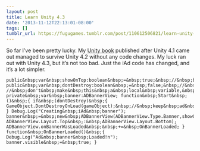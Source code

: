 ```yaml
---
layout: post
title: Learn Unity 4.3
date: '2013-11-12T22:13:01-08:00'
tags: []
tumblr_url: https://fugugames.tumblr.com/post/110612506821/learn-unity-43
---
```

So far I’ve been pretty lucky. My [Unity book](http://learnunity4.com/) published after Unity 4.1 came out managed to survive Unity 4.2 without any code changes. My luck ran out with Unity 4.3, but it’s not too bad. Just the iAd code has changed, and it’s a lot simpler.

    public&nbsp;var&nbsp;showOnTop:boolean&nbsp;=&nbsp;true;&nbsp;//&nbsp;banner&nbsp;on&nbsp;top&nbsp;or&nbsp;bottom&nbsp;of&nbsp;screen public&nbsp;var&nbsp;dontDestroy:boolean&nbsp;=&nbsp;false;&nbsp;//&nbsp;keep&nbsp;this&nbsp;GameObject&nbsp;around&nbsp;for&nbsp;next&nbsp;scene //&nbsp;don't&nbsp;make&nbsp;this&nbsp;a&nbsp;local&nbsp;variable,&nbsp;or&nbsp;else&nbsp;it'll&nbsp;get&nbsp;garbage&nbsp;collected private&nbsp;var&nbsp;banner:ADBannerView; function&nbsp;Start&nbsp;()&nbsp;{ if&nbsp;(dontDestroy)&nbsp;{ GameObject.DontDestroyOnLoad(gameObject);&nbsp;//&nbsp;keep&nbsp;ad&nbsp;alive&nbsp;if&nbsp;we&nbsp;load&nbsp;a&nbsp;new&nbsp;scene } Debug.Log("Creating&nbsp;iAd&nbsp;banner"); banner&nbsp;=&nbsp;new&nbsp;ADBannerView(ADBannerView.Type.Banner,showOnTop&nbsp;? ADBannerView.Layout.Top&nbsp;:&nbsp;ADBannerView.Layout.Bottom); ADBannerView.onBannerWasLoaded&nbsp;&nbsp;+=&nbsp;OnBannerLoaded; } function&nbsp;OnBannerLoaded()&nbsp;{ Debug.Log("Ad&nbsp;banner&nbsp;Loaded!n"); banner.visible&nbsp;=&nbsp;true; }

